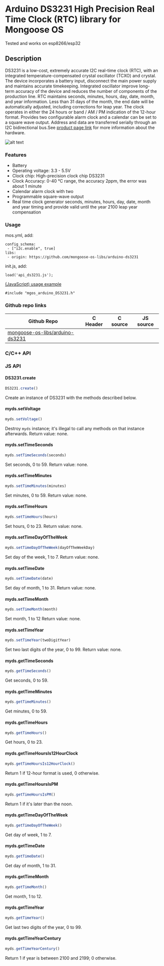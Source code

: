 Arduino DS3231 High Precision Real Time Clock (RTC) library for Mongoose OS
=========

Tested and works on esp8266/esp32

## Description
DS3231 is a low-cost, extremely accurate I2C real-time clock (RTC), with an integrated temperature-compensated crystal oscillator (TCXO) and crystal. The device incorporates a battery input, disconnect the main power supply and maintains accurate timekeeping. Integrated oscillator improve long-term accuracy of the device and reduces the number of components of the production line.
RTC maintains seconds, minutes, hours, day, date, month, and year information. Less than 31 days of the month, the end date will be automatically adjusted, including corrections for leap year. The clock operates in either the 24 hours or band / AM / PM indication of the 12-hour format. Provides two configurable alarm clock and a calendar can be set to a square wave output. Address and data are transferred serially through an I2C bidirectional bus.See [product page link](https://www.adafruit.com/product/3013) for more information about the hardware.

![alt text](https://cdn-shop.adafruit.com/970x728/3013-02.jpg)

### Features
* Battery
* Operating voltage: 3.3 - 5.5V
* Clock chip: High-precision clock chip DS3231
* Clock Accuracy: 0-40 °C range, the accuracy 2ppm, the error was about 1 minute
* Calendar alarm clock with two
* Programmable square-wave output
* Real time clock generator seconds, minutes, hours, day, date, month and year timing and provide valid until the year 2100 leap year compensation

### Usage

mos.yml, add:
```
config_schema:
 - ["i2c.enable", true]
libs:
 - origin: https://github.com/mongoose-os-libs/arduino-ds3231
 ```
init.js, add:
```
load('api_ds3231.js');
```
[ (JavaScript) usage example](https://github.com/mongoose-os-apps/example-arduino-ds3231-js)

```
#include "mgos_arduino_DS3231.h" 
```

### Github repo links
| Github Repo | C Header | C source  | JS source |
| ----------- | -------- | --------  | ----------------- |
| [mongoose-os-libs/arduino-ds3231](https://github.com/mongoose-os-libs/arduino-ds3231) | &nbsp; | &nbsp;  | &nbsp;         |


### C/С++ API

### JS API
#### DS3231.create

```javascript
DS3231.create()
```
Create an instance of DS3231 with the methods described below.
#### myds.setVoltage

```javascript
myds.setVoltage()
```
Destroy `myds` instance; it's illegal to call any methods on that instance
afterwards.
Return value: none.
#### myds.setTimeSeconds

```javascript
myds.setTimeSeconds(seconds)
```
Set seconds, 0 to 59.
Return value: none.
#### myds.setTimeMinutes

```javascript
myds.setTimeMinutes(minutes)
```
Set minutes, 0 to 59.
Return value: none.
#### myds.setTimeHours

```javascript
myds.setTimeHours(hours)
```
Set hours, 0 to 23.
Return value: none.
#### myds.setTimeDayOfTheWeek

```javascript
myds.setTimeDayOfTheWeek(dayOfTheWeekDay)
```
Set day of the week, 1 to 7.
Return value: none.
#### myds.setTimeDate

```javascript
myds.setTimeDate(date)
```
Set day of month, 1 to 31.
Return value: none.
#### myds.setTimeMonth

```javascript
myds.setTimeMonth(month)
```
Set month, 1 to 12
Return value: none.
#### myds.setTimeYear

```javascript
myds.setTimeYear(twoDigitYear)
```
Set two last digits of the year, 0 to 99.
Return value: none.
#### myds.getTimeSeconds

```javascript
myds.getTimeSeconds()
```
Get seconds, 0 to 59.
#### myds.getTimeMinutes

```javascript
myds.getTimeMinutes()
```
Get minutes, 0 to 59.
#### myds.getTimeHours

```javascript
myds.getTimeHours()
```
Get hours, 0 to 23.
#### myds.getTimeHoursIs12HourClock

```javascript
myds.getTimeHoursIs12HourClock()
```
Return 1 if 12-hour format is used, 0 otherwise.
#### myds.getTimeHoursIsPM

```javascript
myds.getTimeHoursIsPM()
```
Return 1 if it's later than the noon.
#### myds.getTimeDayOfTheWeek

```javascript
myds.getTimeDayOfTheWeek()
```
Get day of week, 1 to 7.
#### myds.getTimeDate

```javascript
myds.getTimeDate()
```
Get day of month, 1 to 31.
#### myds.getTimeMonth

```javascript
myds.getTimeMonth()
```
Get month, 1 to 12.
#### myds.getTimeYear

```javascript
myds.getTimeYear()
```
Get last two digits of the year, 0 to 99.
#### myds.getTimeYearCentury

```javascript
myds.getTimeYearCentury()
```
Return 1 if year is between 2100 and 2199; 0 otherwise.

